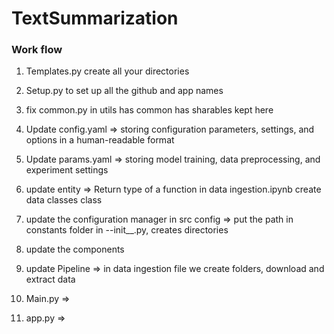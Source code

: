 # TextSummarization

### Work flow
1) Templates.py create all your directories
2) Setup.py to set up all the github and app names 
3) fix common.py in utils has common has sharables kept here

4) Update config.yaml  => storing configuration parameters, settings, and options in a human-readable format
5) Update params.yaml => storing model training, data preprocessing, and experiment settings
6) update entity => Return type of a function in data ingestion.ipynb create data classes class 
7) update the configuration manager in src config =>  put the path in constants folder in --init__.py, creates directories
8) update the components
9) update Pipeline => in data ingestion file we create folders, download and extract data
10) Main.py =>
11) app.py  =>